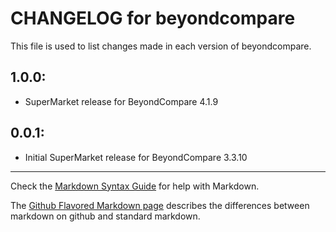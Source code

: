 # CHANGELOG for beyondcompare

This file is used to list changes made in each version of beyondcompare.

## 1.0.0:
- SuperMarket release for BeyondCompare 4.1.9

## 0.0.1:
- Initial SuperMarket release for BeyondCompare 3.3.10


- - - 
Check the [Markdown Syntax Guide](http://daringfireball.net/projects/markdown/syntax) for help with Markdown.

The [Github Flavored Markdown page](http://github.github.com/github-flavored-markdown/) describes the differences between markdown on github and standard markdown.
